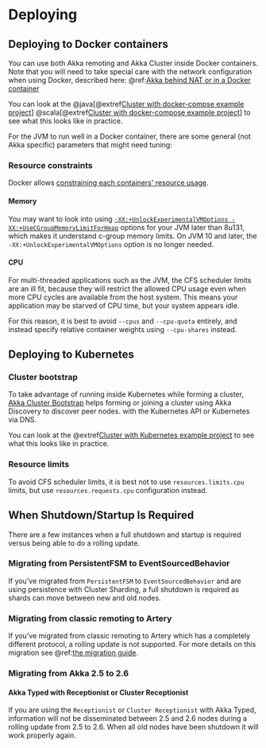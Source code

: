 # Deploying

## Deploying to Docker containers

You can use both Akka remoting and Akka Cluster inside Docker containers. Note
that you will need to take special care with the network configuration when using Docker,
described here: @ref:[Akka behind NAT or in a Docker container](../remoting-artery.md#remote-configuration-nat-artery)

You can look at the
@java[@extref[Cluster with docker-compse example project](samples:akka-sample-cluster-docker-compose-java)]
@scala[@extref[Cluster with docker-compose example project](samples:akka-sample-cluster-docker-compose-scala)]
to see what this looks like in practice.

For the JVM to run well in a Docker container, there are some general (not Akka specific) parameters that might need tuning:

### Resource constraints

Docker allows [constraining each containers' resource usage](https://docs.docker.com/config/containers/resource_constraints/).

#### Memory

You may want to look into using [`-XX:+UnlockExperimentalVMOptions -XX:+UseCGroupMemoryLimitForHeap`](https://dzone.com/articles/running-a-jvm-in-a-container-without-getting-kille) options for your JVM later than 8u131, which makes it understand c-group memory limits. On JVM 10 and later, the `-XX:+UnlockExperimentalVMOptions` option is no longer needed.

#### CPU

For multi-threaded applications such as the JVM, the CFS scheduler limits are an ill fit, because they will restrict
the allowed CPU usage even when more CPU cycles are available from the host system. This means your application may be
starved of CPU time, but your system appears idle.

For this reason, it is best to avoid `--cpus` and `--cpu-quota` entirely, and instead specify relative container weights using `--cpu-shares` instead.

## Deploying to Kubernetes

### Cluster bootstrap

To take advantage of running inside Kubernetes while forming a cluster, 
[Akka Cluster Bootstrap](https://doc.akka.io/docs/akka-management/current/bootstrap/) helps forming or joining a cluster using Akka Discovery to discover peer nodes. 
with the Kubernetes API or Kubernetes via DNS.  

You can look at the
@extref[Cluster with Kubernetes example project](samples:akka-sample-cluster-kubernetes-java)
to see what this looks like in practice.
 
### Resource limits

To avoid CFS scheduler limits, it is best not to use `resources.limits.cpu` limits, but use `resources.requests.cpu` configuration instead.

## When Shutdown/Startup Is Required
 
There are a few instances when a full shutdown and startup is required versus being able to do a rolling update.

### Migrating from PersistentFSM to EventSourcedBehavior

If you've migrated from `PersistentFSM` to `EventSourcedBehavior`
and are using persistence with Cluster Sharding, a full shutdown is required as shards can move between new and old nodes.

### Migrating from classic remoting to Artery

If you've migrated from classic remoting to Artery
which has a completely different protocol, a rolling update is not supported.
For more details on this migration
see @ref:[the migration guide](../project/migration-guide-2.5.x-2.6.x.md#migrating-from-classic-remoting-to-artery).

### Migrating from Akka 2.5 to 2.6

#### Akka Typed with Receptionist or Cluster Receptionist

If you are using the `Receptionist` or `Cluster Receptionist` with Akka Typed, information will not be disseminated between 2.5 and 2.6 nodes during a
rolling update from 2.5 to 2.6. When all old nodes have been shutdown it will work properly again.
 
